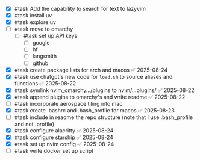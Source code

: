 - [x] #task Add the capability to search for text to lazyvim
- [x] #task install uv
- [x] #task explore uv
- [ ] #task move to omarchy
	- [ ] #task set up API keys
		- [ ] google
		- [ ] hf
		- [ ] langsmith
		- [ ] github
- [x] #task create package lists for arch and macos ✅ 2025-08-24
- [x] #task use chatgpt's new code for `load.sh` to source aliases and functions ✅ 2025-08-22
- [x] #task symlink nvim_omarchy.../plugins to nvim/...plugins/ ✅ 2025-08-22
- [x] #task append plugins to omarchy's and write readme ✅ 2025-08-22
- [ ] #task incorporate aerospace tiling into mac
- [x] #task create .bashrc and .bash_profile for macos ✅ 2025-08-23
- [ ] #task include in readme the repo structure (note that I use .bash_profile and not .profile)
- [x] #task configure alacritty ✅ 2025-08-24
- [x] #task configure starship ✅ 2025-08-24
- [x] #task set up nvim config ✅ 2025-08-24
- [ ] #task write docker set up script
